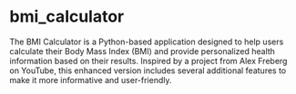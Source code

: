 # bmi_calculator
 The BMI Calculator is a Python-based application designed to help users calculate their Body Mass Index (BMI) and provide personalized health information based on their results. Inspired by a project from Alex Freberg on YouTube, this enhanced version includes several additional features to make it more informative and user-friendly.
